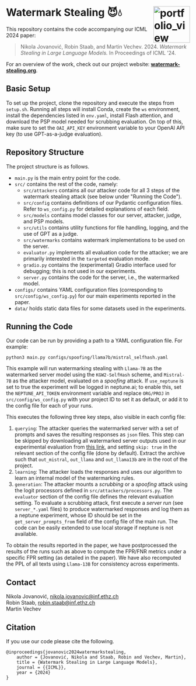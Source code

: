 # Watermark Stealing  😈💧 <a href="https://www.sri.inf.ethz.ch/"><img width="100" alt="portfolio_view" align="right" src="http://safeai.ethz.ch/img/sri-logo.svg"></a>

This repository contains the code accompanying our ICML 2024 paper: 

> Nikola Jovanović, Robin Staab, and Martin Vechev. 2024. _Watermark Stealing in Large Language Models._ In Proceedings of ICML ’24.

For an overview of the work, check out our project website: **[watermark-stealing.org](https://watermark-stealing.org)**.

## Basic Setup

To set up the project, clone the repository and execute the steps from `setup.sh`. Running all steps will install Conda, create the `ws` environment, install the dependencies listed in `env.yaml`, install Flash attention, and download the PSP model needed for scrubbing evaluation. On top of this, make sure to set the `OAI_API_KEY` environment variable to your OpenAI API key (to use GPT-as-a-judge evaluation).

## Repository Structure 

The project structure is as follows.
- `main.py` is the main entry point for the code.
- `src/` contains the rest of the code, namely:
    - `src/attackers` contains all our attacker code for all 3 steps of the watermark stealing attack (see below under "Running the Code").
    - `src/config` contains definitions of our Pydantic configuration files. Refer to `ws_config.py` for detailed explanations of each field.
    - `src/models` contains model classes for our server, attacker, judge, and PSP models. 
    - `src/utils` contains utility functions for file handling, logging, and the use of GPT as a judge.
    - `src/watermarks` contains watermark implementations to be used on the server. 
    - `evaluator.py` implements all evaluation code for the attacker; we are primarily interested in the `targeted` evaluation mode. 
    - `gradio.py` contains the (experimental) Gradio interface used for debugging; this is not used in our experiments.
    - `server.py` contains the code for the server, i.e., the watermarked model.
- `configs/` contains YAML configuration files (corresponding to `src/config/ws_config.py`) for our main experiments reported in the paper. 
- `data/` holds static data files for some datasets used in the experiments.

## Running the Code

Our code can be run by providing a path to a YAML configuration file. For example:

```
python3 main.py configs/spoofing/llama7b/mistral_selfhash.yaml
```

This example will run watermarking stealing with `Llama-7B` as the watermarked server model using the `KGW2-SelfHash` scheme, and `Mistral-7B` as the attacker model, evaluated on a _spoofing_ attack. If `use_neptune` is set to true the experiment will be logged in neptune.ai; to enable this, set the `NEPTUNE_API_TOKEN` environment variable and replace `ORG/PROJ` in `src/config/ws_config.py` with your project ID to set it as default, or add it to the config file for each of your runs.

This executes the following three key steps, also visible in each config file:

1) `querying`: The attacker queries the watermarked server with a set of prompts and saves the resulting responses as `json` files. This step can be skipped by downloading all watermarked server outputs used in our experimental evaluation from [this link](https://drive.google.com/file/d/1UrPUAJ-ZyHiMdL3uL9WUG0h8e2hPQN8v/view?usp=sharing), and setting `skip: true` in the relevant section of the config file (done by default). Extract the archive such that `out_mistral`, `out_llama` and `out_llama13b` are in the root of the project.
2) `learning`: The attacker loads the responses and uses our algorithm to learn an internal model of the watermarking rules.
3) `generation`: The attacker mounts a _scrubbing_ or a _spoofing_ attack using the logit processors defined in `src/attackers/processors.py`. The `evaluator` section of the config file defines the relevant evaluation setting. To evaluate a scrubbing attack, first execute a _server run_ (see `server_*.yaml` files) to produce watermarked responses and log them as a neptune experiment, whose ID should be set in the `get_server_prompts_from` field of the config file of the main run. The code can be easily extended to use local storage if neptune is not available.

To obtain the results reported in the paper, we have postprocessed the results of the runs such as above to compute the FPR/FNR metrics under a specific FPR setting (as detailed in the paper). We have also recomputed the PPL of all texts using `Llama-13B` for consistency across experiments.

## Contact

Nikola Jovanović, nikola.jovanovic@inf.ethz.ch<br>
Robin Staab, robin.staab@inf.ethz.ch<br>
Martin Vechev

## Citation

If you use our code please cite the following.

```
@inproceedings{jovanovic2024watermarkstealing,
    author = {Jovanović, Nikola and Staab, Robin and Vechev, Martin},
    title = {Watermark Stealing in Large Language Models},
    journal = {{ICML}},
    year = {2024}
}
```